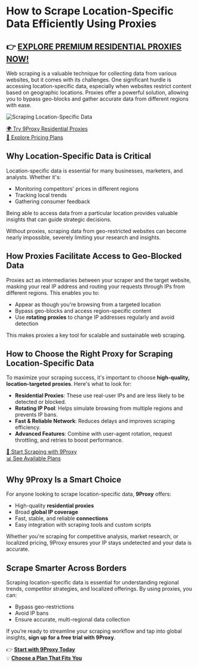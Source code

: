 # How to Scrape Location-Specific Data Efficiently Using Proxies

## 👉 [EXPLORE PREMIUM RESIDENTIAL PROXIES NOW!](https://9proxyofficial.short.gy/home-github-james2k4) 

Web scraping is a valuable technique for collecting data from various websites, but it comes with its challenges. One significant hurdle is accessing location-specific data, especially when websites restrict content based on geographic locations. Proxies offer a powerful solution, allowing you to bypass geo-blocks and gather accurate data from different regions with ease.

![Scraping Location-Specific Data](https://nextgeography.com/wp-content/uploads/2022/04/nextgeo-address.jpg)

[🌍 Try 9Proxy Residential Proxies](https://9proxyofficial.short.gy/home-github-james2k4)  
[💼 Explore Pricing Plans](https://9proxyofficial.short.gy/pricing-github-james2k4)

## Why Location-Specific Data is Critical

Location-specific data is essential for many businesses, marketers, and analysts. Whether it's:

- Monitoring competitors' prices in different regions  
- Tracking local trends  
- Gathering consumer feedback  

Being able to access data from a particular location provides valuable insights that can guide strategic decisions.

Without proxies, scraping data from geo-restricted websites can become nearly impossible, severely limiting your research and insights.

## How Proxies Facilitate Access to Geo-Blocked Data

Proxies act as intermediaries between your scraper and the target website, masking your real IP address and routing your requests through IPs from different regions. This enables you to:

- Appear as though you're browsing from a targeted location  
- Bypass geo-blocks and access region-specific content  
- Use **rotating proxies** to change IP addresses regularly and avoid detection  

This makes proxies a key tool for scalable and sustainable web scraping.

## How to Choose the Right Proxy for Scraping Location-Specific Data

To maximize your scraping success, it's important to choose **high-quality, location-targeted proxies**. Here's what to look for:

- **Residential Proxies**: These use real-user IPs and are less likely to be detected or blocked.  
- **Rotating IP Pool**: Helps simulate browsing from multiple regions and prevents IP bans.  
- **Fast & Reliable Network**: Reduces delays and improves scraping efficiency.  
- **Advanced Features**: Combine with user-agent rotation, request throttling, and retries to boost performance.

[🚀 Start Scraping with 9Proxy](https://9proxyofficial.short.gy/home-github-james2k4)  
[📊 See Available Plans](https://9proxyofficial.short.gy/pricing-github-james2k4)

## Why 9Proxy Is a Smart Choice

For anyone looking to scrape location-specific data, **9Proxy** offers:

- High-quality **residential proxies**  
- Broad **global IP coverage**  
- Fast, stable, and reliable **connections**  
- Easy integration with scraping tools and custom scripts  

Whether you're scraping for competitive analysis, market research, or localized pricing, 9Proxy ensures your IP stays undetected and your data is accurate.

## Scrape Smarter Across Borders

Scraping location-specific data is essential for understanding regional trends, competitor strategies, and localized offerings. By using proxies, you can:

- Bypass geo-restrictions  
- Avoid IP bans  
- Ensure accurate, multi-regional data collection  

If you’re ready to streamline your scraping workflow and tap into global insights, **sign up for a free trial with 9Proxy**.

👉 [**Start with 9Proxy Today**](https://9proxyofficial.short.gy/home-github-james2k4)  
💡 [**Choose a Plan That Fits You**](https://9proxyofficial.short.gy/pricing-github-james2k4)
